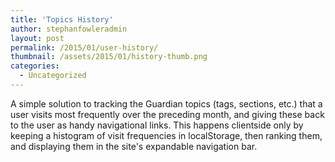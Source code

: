 ```yaml
---
title: 'Topics History'
author: stephanfowleradmin
layout: post
permalink: /2015/01/user-history/
thumbnail: /assets/2015/01/history-thumb.png
categories:
  - Uncategorized
---
```


A simple solution to tracking the Guardian topics (tags, sections, etc.) that a user visits most frequently over the preceding month, and giving these back to the user as handy navigational links. This happens clientside only by keeping a histogram of visit frequencies in localStorage, then ranking them, and displaying them in the site's expandable navigation bar.